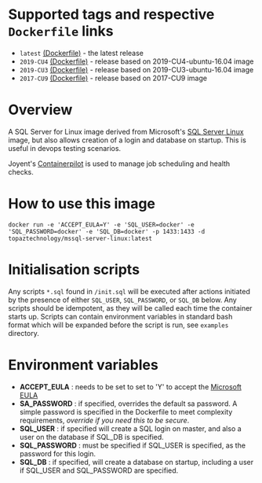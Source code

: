 # Supported tags and respective `Dockerfile` links
* `latest` [(Dockerfile)](https://github.com/topaztechnology/mssql-server-linux/blob/master/Dockerfile) - the latest release
* `2019-CU4` [(Dockerfile)](https://github.com/topaztechnology/mssql-server-linux/blob/2019-CU4/Dockerfile) - release based on 2019-CU4-ubuntu-16.04 image
* `2019-CU3` [(Dockerfile)](https://github.com/topaztechnology/mssql-server-linux/blob/2019-CU3/Dockerfile) - release based on 2019-CU3-ubuntu-16.04 image
* `2017-CU9` [(Dockerfile)](https://github.com/topaztechnology/mssql-server-linux/blob/2017-CU9/Dockerfile) - release based on 2017-CU9 image

# Overview

A SQL Server for Linux image derived from Microsoft's [SQL Server Linux](https://hub.docker.com/_/microsoft-mssql-server) image, but also allows creation of a login and database on startup. This is useful in devops testing scenarios.

Joyent's [Containerpilot](https://www.joyent.com/containerpilot) is used to manage job scheduling and health checks.

# How to use this image

`docker run -e 'ACCEPT_EULA=Y' -e 'SQL_USER=docker' -e 'SQL_PASSWORD=docker' -e 'SQL_DB=docker' -p 1433:1433 -d topaztechnology/mssql-server-linux:latest`

# Initialisation scripts

Any scripts `*.sql` found in `/init.sql` will be executed after actions initiated by the presence of either `SQL_USER`, `SQL_PASSWORD`, or `SQL_DB` below. Any scripts should be idempotent, as they will be called each time the container starts up. Scripts can contain environment variables in standard bash format which will be expanded before the script is run, see `examples` directory.

# Environment variables

* **ACCEPT_EULA** : needs to be set to set to 'Y' to accept the [Microsoft EULA](https://go.microsoft.com/fwlink/?linkid=857698)
* **SA_PASSWORD** : if specified, overrides the default sa password. A simple password is specified in the Dockerfile to meet complexity requirements, _override if you need this to be secure_.
* **SQL_USER** : if specified will create a SQL login on master, and also a user on the database if SQL_DB is specified.
* **SQL_PASSWORD** : must be specified if SQL_USER is specified, as the password for this login.
* **SQL_DB** : if specified, will create a database on startup, including a user if SQL_USER and SQL_PASSWORD are specified.
